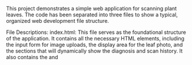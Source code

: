 This project demonstrates a simple web application for scanning plant leaves. The code has been separated into three files to show a typical, organized web development file structure.

File Descriptions:
index.html: This file serves as the foundational structure of the application. It contains all the necessary HTML elements, including the input form for image uploads, the display area for the leaf photo, and the sections that will dynamically show the diagnosis and scan history. It also contains the <link> and <script> tags that connect to the separate CSS and JavaScript files, ensuring all components work together seamlessly.

style.css: This file contains all of the custom CSS rules for the application. While the project heavily uses utility classes from Tailwind CSS for rapid styling, this file provides additional, specific styles. This includes the keyframe animations for the loading spinner and the hover effects on the dashed file upload box, adding a more polished and interactive feel to the user interface.

script.js: This is the core of the application's functionality and interactivity. The script handles event listeners for user actions, such as selecting an image from their device and clicking the "Scan Leaf" button. It simulates a processing delay and then dynamically generates the diagnosis and advice. Most importantly, it manages the persistent scan history by saving and loading results to and from the browser's Local Storage, allowing users to review their past scans.

To run this application as a single, self-contained file, the contents of style.css would be placed inside a <style> tag within the <head> of index.html, and the contents of script.js would be placed inside a <script> tag before the closing </body> tag. This combines all the code into one document for a simplified execution environment.
